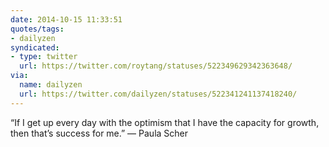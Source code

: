 ```yaml
---
date: 2014-10-15 11:33:51
quotes/tags:
- dailyzen
syndicated:
- type: twitter
  url: https://twitter.com/roytang/statuses/522349629342363648/
via:
  name: dailyzen
  url: https://twitter.com/dailyzen/statuses/522341241137418240/
---
```


“If I get up every day with the optimism that I have the capacity for growth, then that’s success for me.” — Paula Scher